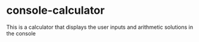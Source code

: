 # console-calculator
This is a calculator that displays the user inputs and arithmetic solutions in the console

